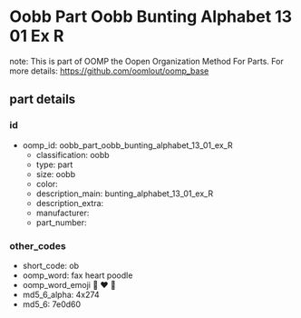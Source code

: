 # Oobb Part Oobb Bunting Alphabet 13 01 Ex R  

note: This is part of OOMP the Oopen Organization Method For Parts. For more details: https://github.com/oomlout/oomp_base

##  part details





### id
* oomp_id: oobb_part_oobb_bunting_alphabet_13_01_ex_R
  * classification: oobb
  * type: part
  * size: oobb
  * color: 
  * description_main: bunting_alphabet_13_01_ex_R
  * description_extra: 
  * manufacturer: 
  * part_number: 

### other_codes
* short_code: ob
* oomp_word: fax heart poodle
* oomp_word_emoji :fax: :heart: :poodle:
* md5_6_alpha: 4x274
* md5_6: 7e0d60